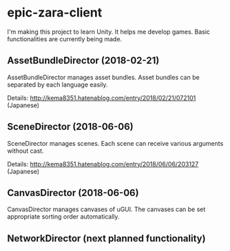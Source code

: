 # epic-zara-client

I'm making this project to learn Unity. It helps me develop games. Basic functionalities are currently being made.

## AssetBundleDirector (2018-02-21)

AssetBundleDirector manages asset bundles. Asset bundles can be separated by each language easily. 

Details: http://kema8351.hatenablog.com/entry/2018/02/21/072101 (Japanese)

## SceneDirector (2018-06-06)

SceneDirector manages scenes.  Each scene can receive various arguments without cast.

Details: http://kema8351.hatenablog.com/entry/2018/06/06/203127 (Japanese)

## CanvasDirector (2018-06-06)

CanvasDirector manages canvases of uGUI. The canvases can be set appropriate sorting order automatically.

## NetworkDirector (next planned functionality)
